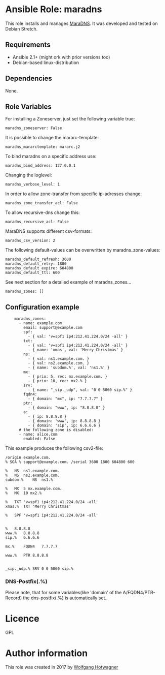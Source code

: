 # Ansible Role: maradns

This role installs and manages [MaraDNS](http://www.maradns.org/). It was developed and tested on Debian Stretch.

## Requirements

- Ansible 2.1+ (might ork with prior versions too)
- Debian-based linux-distribution

## Dependencies

None.

## Role Variables

For installing a Zoneserver, just set the following variable true:

```
maradns_zoneserver: False
```

It is possible to change the mararc-template:

```
maradns_mararctemplate: mararc.j2
```

To bind maradns on a specific address use:

```
maradns_bind_address: 127.0.0.1
```

Changing the loglevel:

```
maradns_verbose_level: 1
```

In order to allow zone-transfer from specific ip-adresses change:
```
maradns_zone_transfer_acl: False
```

To allow recursive-dns change this:

```
maradns_recursive_acl: False
```

MaraDNS supports different csv-formats:

```
maradns_csv_version: 2
```
The following default-values can be overwritten by maradns_zone-values:

```
maradns_default_refresh: 3600
maradns_default_retry: 1800
maradns_default_expire: 604800
maradns_default_ttl: 600
```

See next section for a detailed example of maradns_zones...
```
maradns_zones: []
```


## Configuration example

```
    maradns_zones:
      - name: example.com
        email: support@example.com
        spf:
          - { val: 'v=spf1 ip4:212.41.224.0/24 -all' }
        txt:
          - { val: 'v=spf1 ip4:212.41.224.0/24 -all' }
          - { name: 'xmas', val: 'Merry Christmas' }
        ns:
          - { val: ns1.example.com. }
          - { val: ns2.example.com. }
          - { name: 'subdom.%', val: 'ns1.%' }
        mx:
          - { prio: 5, rec: mx.example.com. }
          - { prio: 10, rec: mx2.% }
        srv:
          - { name: "_sip._udp", val: "0 0 5060 sip.%" }
        fqdn4:
          - { domain: "mx", ip: "7.7.7.7" }
        ptr:
          - { domain: "www", ip: "8.8.8.8" }
        a:
          - { ip: 8.8.8.8 }
          - { domain: 'www', ip: 8.8.8.8 }
          - { domain: 'sip', ip: 6.6.6.6 }
      # the following zone is disabled:
      - name: alice.com
        enabled: False

```
This example produces the following csv2-file:


```
/origin example.com.
% SOA % support@example.com. /serial 3600 1800 604800 600 

%	NS	ns1.example.com. 
%	NS	ns2.example.com. 
subdom.%	NS	ns1.% 

%	MX	5 mx.example.com. 
%	MX	10 mx2.% 

%	TXT	'v=spf1 ip4:212.41.224.0/24 -all' 
xmas.%	TXT	'Merry Christmas' 

%	SPF	'v=spf1 ip4:212.41.224.0/24 -all' 


%	8.8.8.8 
www.%	8.8.8.8 
sip.%	6.6.6.6 

mx.%	FQDN4	7.7.7.7 

www.%	PTR	8.8.8.8 


_sip._udp.%	SRV	0 0 5060 sip.% 

```

### DNS-Postfix(.%)

Please note, that for some variables(like 'domain' of the A/FQDN4/PTR-Record) the dns-postfix(.%) is automatically set..

# Licence

GPL

# Author information

This role was created in 2017 by [Wolfgang Hotwagner](https://tech.feedyourhead.at)
